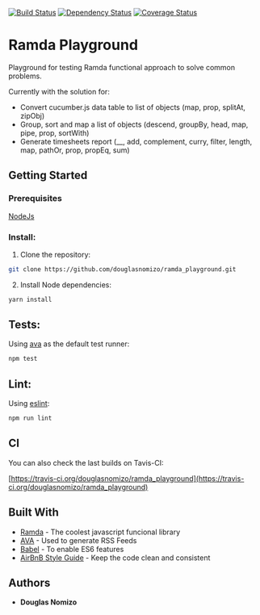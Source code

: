 [![Build Status](https://travis-ci.org/douglasnomizo/ramda_playground.svg?branch=master)](https://travis-ci.org/douglasnomizo/ramda_playground)
[![Dependency Status](https://david-dm.org/douglasnomizo/ramda_playground.svg)](https://david-dm.org/douglasnomizo/ramda_playground)
[![Coverage Status](https://coveralls.io/repos/github/douglasnomizo/ramda_playground/badge.svg?branch=master)](https://coveralls.io/github/douglasnomizo/ramda_playground?branch=master)

# Ramda Playground

Playground for testing Ramda functional approach to solve common problems.

Currently with the solution for:

* Convert cucumber.js data table to list of objects (map, prop, splitAt, zipObj)
* Group, sort and map a list of objects (descend, groupBy, head, map, pipe, prop, sortWith)
* Generate timesheets report (__, add, complement, curry, filter, length, map, pathOr, prop, propEq, sum)

## Getting Started

### Prerequisites

[NodeJs](https://nodejs.org/en/download/package-manager/)

### Install:

1) Clone the repository:

```bash
git clone https://github.com/douglasnomizo/ramda_playground.git
```
2) Install Node dependencies:

```bash
yarn install
```


## Tests:

Using [ava](https://github.com/avajs/ava) as the default test runner:

```bash
npm test
```

## Lint:

Using [eslint](http://eslint.org/):

```bash
npm run lint
```


## CI

You can also check the last builds on Tavis-CI:

[https://travis-ci.org/douglasnomizo/ramda_playground](https://travis-ci.org/douglasnomizo/ramda_playground)

## Built With

* [Ramda](http://ramdajs.com/) - The coolest javascript funcional library
* [AVA](https://github.com/avajs/ava) - Used to generate RSS Feeds
* [Babel](https://github.com/avajs/ava) - To enable ES6 features
* [AirBnB Style Guide](https://github.com/airbnb/javascript) - Keep the code clean and consistent

## Authors

* **Douglas Nomizo**
